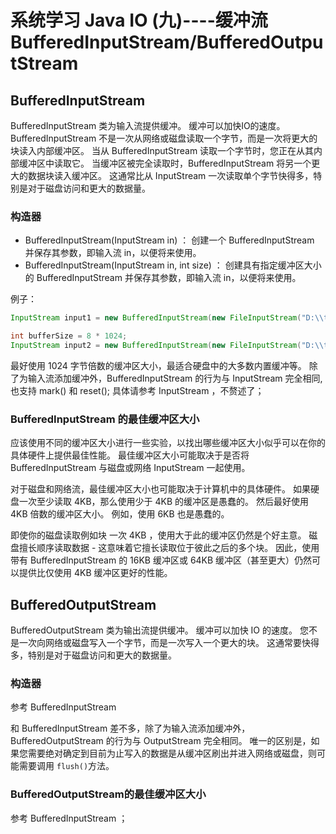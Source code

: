 # 系统学习 Java IO (九)----缓冲流 BufferedInputStream/BufferedOutputStream

## BufferedInputStream

BufferedInputStream 类为输入流提供缓冲。 缓冲可以加快IO的速度。 BufferedInputStream 不是一次从网络或磁盘读取一个字节，而是一次将更大的块读入内部缓冲区。 当从 BufferedInputStream 读取一个字节时，您正在从其内部缓冲区中读取它。 当缓冲区被完全读取时，BufferedInputStream 将另一个更大的数据块读入缓冲区。 这通常比从 InputStream 一次读取单个字节快得多，特别是对于磁盘访问和更大的数据量。

### 构造器
- BufferedInputStream(InputStream in) ： 创建一个 BufferedInputStream 并保存其参数，即输入流 in，以便将来使用。
- BufferedInputStream(InputStream in, int size) ： 创建具有指定缓冲区大小的 BufferedInputStream 并保存其参数，即输入流 in，以便将来使用。

例子：
```java
InputStream input1 = new BufferedInputStream(new FileInputStream("D:\\test.txt"));

int bufferSize = 8 * 1024;
InputStream input2 = new BufferedInputStream(new FileInputStream("D:\\test.txt"), bufferSize);
```
最好使用 1024 字节倍数的缓冲区大小，最适合硬盘中的大多数内置缓冲等。
除了为输入流添加缓冲外，BufferedInputStream 的行为与 InputStream 完全相同,也支持 mark() 和 reset(); 具体请参考 InputStream ，不赘述了；

### BufferedInputStream 的最佳缓冲区大小
应该使用不同的缓冲区大小进行一些实验，以找出哪些缓冲区大小似乎可以在你的具体硬件上提供最佳性能。 最佳缓冲区大小可能取决于是否将 BufferedInputStream 与磁盘或网络 InputStream 一起使用。

对于磁盘和网络流，最佳缓冲区大小也可能取决于计算机中的具体硬件。 如果硬盘一次至少读取 4KB，那么使用少于 4KB 的缓冲区是愚蠢的。 然后最好使用 4KB 倍数的缓冲区大小。 例如，使用 6KB 也是愚蠢的。

即使你的磁盘读取例如块 一次 4KB ，使用大于此的缓冲区仍然是个好主意。 磁盘擅长顺序读取数据 - 这意味着它擅长读取位于彼此之后的多个块。 因此，使用带有 BufferedInputStream 的 16KB 缓冲区或 64KB 缓冲区（甚至更大）仍然可以提供比仅使用 4KB 缓冲区更好的性能。

## BufferedOutputStream

BufferedOutputStream 类为输出流提供缓冲。 缓冲可以加快 IO 的速度。 您不是一次向网络或磁盘写入一个字节，而是一次写入一个更大的块。 这通常要快得多，特别是对于磁盘访问和更大的数据量。

### 构造器
参考 BufferedInputStream

和 BufferedInputStream 差不多，除了为输入流添加缓冲外，BufferedOutputStream 的行为与 OutputStream 完全相同。 唯一的区别是，如果您需要绝对确定到目前为止写入的数据是从缓冲区刷出并进入网络或磁盘，则可能需要调用 `flush()`方法。

### BufferedOutputStream的最佳缓冲区大小

参考 BufferedInputStream ；
